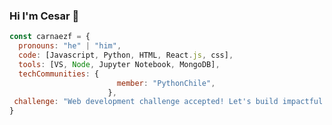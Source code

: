 ### Hi I'm Cesar 👋
```js
const carnaezf = {
  pronouns: "he" | "him",
  code: [Javascript, Python, HTML, React.js, css],
  tools: [VS, Node, Jupyter Notebook, MongoDB],
  techCommunities: {
                        member: "PythonChile",
                      },
 challenge: "Web development challenge accepted! Let's build impactful websites together."
}
```



<!--
**carnaezf/carnaezf** is a ✨ _special_ ✨ repository because its `README.md` (this file) appears on your GitHub profile.

Here are some ideas to get you started:

- 🔭 I’m currently working on ...
- 🌱 I’m currently learning ...
- 👯 I’m looking to collaborate on ...
- 🤔 I’m looking for help with ...
- 💬 Ask me about ...
- 📫 How to reach me: ...
- 😄 Pronouns: ...
- ⚡ Fun fact: ...
-->

